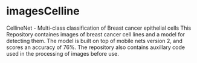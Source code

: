 # imagesCelline
CellineNet - Multi-class classification of Breast cancer epithelial cells
This Repository containes images of breast cancer cell lines and a model for detecting them. 
The model is built on top of mobile nets version 2, and scores an accuracy of 76%. 
The repository also contains auxillary code used in the processing of images before use. 
